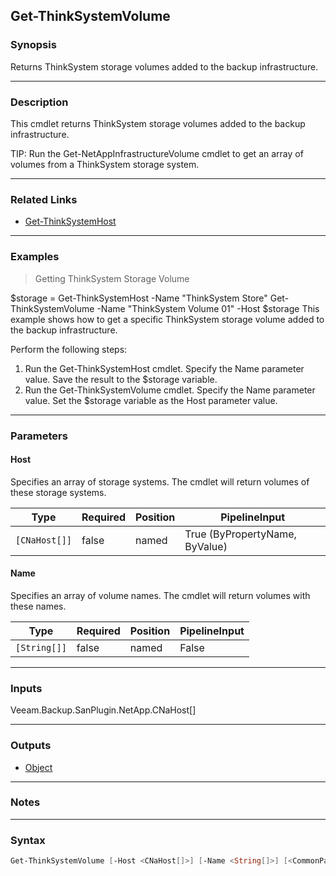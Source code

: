 Get-ThinkSystemVolume
---------------------

### Synopsis
Returns ThinkSystem storage volumes added to the backup infrastructure.

---

### Description

This cmdlet returns ThinkSystem storage volumes added to the backup infrastructure.

TIP: Run the Get-NetAppInfrastructureVolume cmdlet to get an array of volumes from a ThinkSystem storage system.

---

### Related Links
* [Get-ThinkSystemHost](Get-ThinkSystemHost)

---

### Examples
> Getting ThinkSystem Storage Volume

$storage = Get-ThinkSystemHost -Name "ThinkSystem Store"
Get-ThinkSystemVolume -Name "ThinkSystem Volume 01" -Host $storage
This example shows how to get a specific ThinkSystem storage volume added to the backup infrastructure.

Perform the following steps:
1. Run the Get-ThinkSystemHost cmdlet. Specify the Name parameter value. Save the result to the $storage variable.
2. Run the Get-ThinkSystemVolume cmdlet. Specify the Name parameter value. Set the $storage variable as the Host parameter value.

---

### Parameters
#### **Host**
Specifies an array of storage systems.
The cmdlet will return volumes of these storage systems.

|Type         |Required|Position|PipelineInput                 |
|-------------|--------|--------|------------------------------|
|`[CNaHost[]]`|false   |named   |True (ByPropertyName, ByValue)|

#### **Name**
Specifies an array of volume names.
The cmdlet will return volumes with these names.

|Type        |Required|Position|PipelineInput|
|------------|--------|--------|-------------|
|`[String[]]`|false   |named   |False        |

---

### Inputs
Veeam.Backup.SanPlugin.NetApp.CNaHost[]

---

### Outputs
* [Object](https://learn.microsoft.com/en-us/dotnet/api/System.Object)

---

### Notes

---

### Syntax
```PowerShell
Get-ThinkSystemVolume [-Host <CNaHost[]>] [-Name <String[]>] [<CommonParameters>]
```
